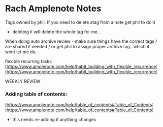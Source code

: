 # Rach Amplenote Notes

Tags
owned by phil. If you need to delete atag from a note get phil to do it
-   deleting it will delete the whole tag for me..

When doing auto archive review - make sure things have the correct tags / are shared if needed / or get phil to assign proper archive tag.. which it wont let me do.

flexible recurring tasks
[https://www.amplenote.com/help/habit_building_with_flexible_recurrence](https://www.amplenote.com/help/habit_building_with_flexible_recurrence)


WEEKLY REVIEW

### Adding table of contents:
[https://www.amplenote.com/help/table_of_contents#Table_of_Contents](https://www.amplenote.com/help/table_of_contents#Table_of_Contents)
-   this needs re-adding if anything changes